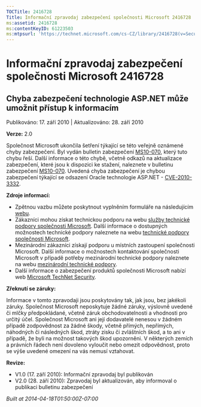 ```yaml
---
TOCTitle: 2416728
Title: Informační zpravodaj zabezpečení společnosti Microsoft 2416728
ms:assetid: 2416728
ms:contentKeyID: 61223503
ms:mtpsurl: 'https://technet.microsoft.com/cs-CZ/library/2416728(v=Security.10)'
---
```


 

Informační zpravodaj zabezpečení společnosti Microsoft 2416728
==============================================================

Chyba zabezpečení technologie ASP.NET může umožnit přístup k informacím
-----------------------------------------------------------------------

Publikováno: 17. září 2010 | Aktualizováno: 28. září 2010

**Verze:** 2.0

Společnost Microsoft ukončila šetření týkající se této veřejně oznámené chyby zabezpečení. Byl vydán bulletin zabezpečení [MS10-070](http://go.microsoft.com/fwlink/?linkid=202409), který tuto chybu řeší. Další informace o této chybě, včetně odkazů na aktualizace zabezpečení, které jsou k dispozici ke stažení, naleznete v bulletinu zabezpečení [MS10-070](http://go.microsoft.com/fwlink/?linkid=202409). Uvedená chyba zabezpečení je chybou zabezpečení týkající se odsazení Oracle technologie ASP.NET - [CVE-2010-3332](http://www.cve.mitre.org/cgi-bin/cvename.cgi?name=cve-2010-3332).

**Zdroje informací:**

-   Zpětnou vazbu můžete poskytnout vyplněním formuláře na následujícím [webu](https://support.microsoft.com/common/survey.aspx?scid=sw;en;1257&amp;showpage=1&amp;ws=technet&amp;sd=tech).
-   Zákazníci mohou získat technickou podporu na webu [služby technické podpory společnosti Microsoft](http://go.microsoft.com/fwlink/?linkid=21131). Další informace o dostupných možnostech technické podpory naleznete na webu [technické podpory společnosti Microsoft](http://support.microsoft.com).
-   Mezinárodní zákazníci získají podporu u místních zastoupení společnosti Microsoft. Další informace o možnostech kontaktování společnosti Microsoft v případě potřeby mezinárodní technické podpory naleznete na webu [mezinárodní technické podpory](http://go.microsoft.com/fwlink/?linkid=21155).
-   Další informace o zabezpečení produktů společnosti Microsoft nabízí web [Microsoft TechNet Security](http://go.microsoft.com/fwlink/?linkid=21132).

**Zřeknutí se záruky:**

Informace v tomto zpravodaji jsou poskytovány tak, jak jsou, bez jakékoli záruky. Společnost Microsoft neposkytuje žádné záruky, výslovně uvedené či mlčky předpokládané, včetně záruk obchodovatelnosti a vhodnosti pro určitý účel. Společnost Microsoft ani její dodavatelé nenesou v žádném případě zodpovědnost za žádné škody, včetně přímých, nepřímých, náhodných či následných škod, ztráty zisku či zvláštních škod, a to ani v případě, že byli na možnost takových škod upozorněni. V některých zemích a právních řádech není dovoleno vyloučit nebo omezit odpovědnost, proto se výše uvedené omezení na vás nemusí vztahovat.

**Revize:**

-   V1.0 (17. září 2010): Informační zpravodaj byl publikován
-   V2.0 (28. září 2010): Zpravodaj byl aktualizován, aby informoval o publikaci bulletinu zabezpečení

*Built at 2014-04-18T01:50:00Z-07:00*
